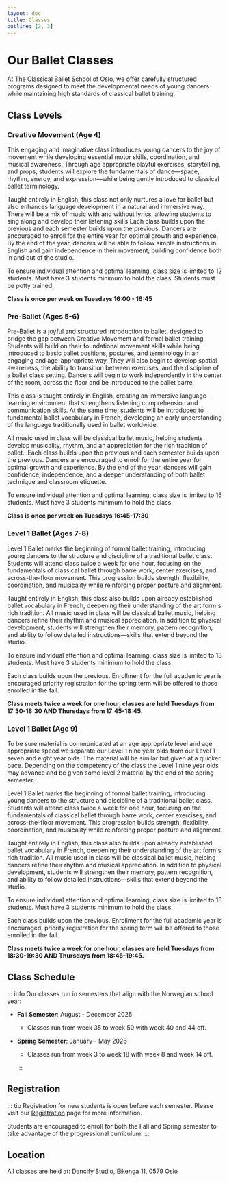 ```yaml
---
layout: doc
title: Classes
outline: [2, 3]
---
```


# Our Ballet Classes

At The Classical Ballet School of Oslo, we offer carefully structured programs designed to meet the developmental needs of young dancers while maintaining high standards of classical ballet training.

## Class Levels

### Creative Movement (Age 4)

This engaging and imaginative class introduces young dancers to the joy of movement while developing essential motor skills, coordination, and musical awareness. Through age appropriate playful exercises, storytelling, and props, students will explore the fundamentals of dance—space, rhythm, energy, and expression—while being gently introduced to classical ballet terminology.

Taught entirely in English, this class not only nurtures a love for ballet but also enhances language development in a natural and immersive way. There will be a mix of music with and without lyrics, allowing students to sing along and develop their listening skills.Each class builds upon the previous and each semester builds upon the previous. Dancers are encouraged to enroll for the entire year for optimal growth and experience. By the end of the year, dancers will be able to follow simple instructions in English and gain independence in their movement, building confidence both in and out of the studio.

To ensure individual attention and optimal learning, class size is limited to 12 students. Must have 3 students minimum to hold the class. Students must be potty trained.

**Class is once per week on Tuesdays 16:00 - 16:45**

### Pre-Ballet (Ages 5-6)

Pre-Ballet is a joyful and structured introduction to ballet, designed to bridge the gap between Creative Movement and formal ballet training. Students will build on their foundational movement skills while being introduced to basic ballet positions, postures, and terminology in an engaging and age-appropriate way. They will also begin to develop spatial awareness, the ability to transition between exercises, and the discipline of a ballet class setting. Dancers will begin to work independently in the center of the room, across the floor and be introduced to the ballet barre.

This class is taught entirely in English, creating an immersive language-learning environment that strengthens listening comprehension and communication skills. At the same time, students will be introduced to fundamental ballet vocabulary in French, developing an early understanding of the language traditionally used in ballet worldwide.

All music used in class will be classical ballet music, helping students develop musicality, rhythm, and an appreciation for the rich tradition of ballet. .Each class builds upon the previous and each semester builds upon the previous. Dancers are encouraged to enroll for the entire year for optimal growth and experience. By the end of the year, dancers will gain confidence, independence, and a deeper understanding of both ballet technique and classroom etiquette.

To ensure individual attention and optimal learning, class size is limited to 16 students. Must have 3 students minimum to hold the class.

**Class is once per week on Tuesdays 16:45-17:30**

### Level 1 Ballet (Ages 7-8)

Level 1 Ballet marks the beginning of formal ballet training, introducing young dancers to the structure and discipline of a traditional ballet class. Students will attend class twice a week for one hour, focusing on the fundamentals of classical ballet through barre work, center exercises, and across-the-floor movement. This progression builds strength, flexibility, coordination, and musicality while reinforcing proper posture and alignment.

Taught entirely in English, this class also builds upon already established ballet vocabulary in French, deepening their understanding of the art form's rich tradition. All music used in class will be classical ballet music, helping dancers refine their rhythm and musical appreciation. In addition to physical development, students will strengthen their memory, pattern recognition, and ability to follow detailed instructions—skills that extend beyond the studio.

To ensure individual attention and optimal learning, class size is limited to 18 students. Must have 3 students minimum to hold the class.

Each class builds upon the previous. Enrollment for the full academic year is encouraged priority registration for the spring term will be offered to those enrolled in the fall.

**Class meets twice a week for one hour, classes are held Tuesdays from 17:30-18:30 AND Thursdays from 17:45-18:45.**

### Level 1 Ballet (Age 9)

To be sure material is communicated at an age appropriate level and age appropriate speed we separate our Level 1 nine year olds from our Level 1 seven and eight year olds. The material will be similar but given at a quicker pace. Depending on the competency of the class the Level 1 nine year olds may advance and be given some level 2 material by the end of the spring semester.

Level 1 Ballet marks the beginning of formal ballet training, introducing young dancers to the structure and discipline of a traditional ballet class. Students will attend class twice a week for one hour, focusing on the fundamentals of classical ballet through barre work, center exercises, and across-the-floor movement. This progression builds strength, flexibility, coordination, and musicality while reinforcing proper posture and alignment.

Taught entirely in English, this class also builds upon already established ballet vocabulary in French, deepening their understanding of the art form's rich tradition. All music used in class will be classical ballet music, helping dancers refine their rhythm and musical appreciation. In addition to physical development, students will strengthen their memory, pattern recognition, and ability to follow detailed instructions—skills that extend beyond the studio.

To ensure individual attention and optimal learning, class size is limited to 18 students. Must have 3 students minimum to hold the class.

Each class builds upon the previous. Enrollment for the full academic year is encouraged, priority registration for the spring term will be offered to those enrolled in the fall.

**Class meets twice a week for one hour, classes are held Tuesdays from 18:30-19:30 AND Thursdays from 18:45-19:45.**

## Class Schedule

::: info
Our classes run in semesters that align with the Norwegian school year:

- **Fall Semester**: August - December 2025
  - Classes run from week 35 to week 50 with week 40 and 44 off.
- **Spring Semester**: January - May 2026

  - Classes run from week 3 to week 18 with week 8 and week 14 off.

  :::

## Registration

::: tip
Registration for new students is open before each semester. Please visit our [Registration](/registration) page for more information.

Students are encouraged to enroll for both the Fall and Spring semester to take advantage of the progressional curriculum.
:::

## Location

All classes are held at:
Dancify Studio,
Eikenga 11,
0579 Oslo
